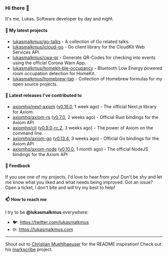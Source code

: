 ### Hi there 👋

It's me, Lukas. Software developer by day and night.

#### 🌱 My latest projects

- [lukasmalkmus/go-talks](https://github.com/lukasmalkmus/go-talks) - A collection of Go related talks.
- [lukasmalkmus/icloud-go](https://github.com/lukasmalkmus/icloud-go) - Go client library for the CloudKit Web Services API.
- [lukasmalkmus/cwa-qr](https://github.com/lukasmalkmus/cwa-qr) - Generate QR-Codes for checking into events using the official Corona Warn App.
- [lukasmalkmus/homekit-ble-occupancy](https://github.com/lukasmalkmus/homekit-ble-occupancy) - Bluetooth Low Energy powered room occupation detection for HomeKit.
- [lukasmalkmus/homebrew-tap](https://github.com/lukasmalkmus/homebrew-tap) - Collection of Homebrew formulas for my open source projects.

#### 🔭 Latest releases I've contributed to

- [axiomhq/next-axiom](https://github.com/axiomhq/next-axiom) ([v0.16.0](https://github.com/axiomhq/next-axiom/releases/tag/v0.16.0), 1 week ago) - The official Next.js library for Axiom.
- [axiomhq/axiom-rs](https://github.com/axiomhq/axiom-rs) ([v0.7.0](https://github.com/axiomhq/axiom-rs/releases/tag/v0.7.0), 2 weeks ago) - Official Rust bindings for the Axiom API
- [axiomhq/cli](https://github.com/axiomhq/cli) ([v0.9.0-rc.2](https://github.com/axiomhq/cli/releases/tag/v0.9.0-rc.2), 3 weeks ago) - The power of Axiom on the command line.
- [axiomhq/axiom-go](https://github.com/axiomhq/axiom-go) ([v0.13.4](https://github.com/axiomhq/axiom-go/releases/tag/v0.13.4), 3 weeks ago) - Official Go bindings for the Axiom API
- [axiomhq/axiom-node](https://github.com/axiomhq/axiom-node) ([v0.10.0](https://github.com/axiomhq/axiom-node/releases/tag/v0.10.0), 1 month ago) - The official NodeJS bindings for the Axiom API

#### 💬 Feedback

If you use one of my projects, I'd love to hear from you! Don't be shy and let
me know what you liked and what needs being improved. Got an issue? Open a
ticket, I don't bite and will try my best to help!

#### 📫 How to reach me

I try to be **@lukasmalkmus** everywhere:

- 🐦: https://twitter.com/lukasmalkmus
- 🌐: https://lukasmalkmus.com

---

Shout out to [Christian Muehlhaeuser](https://github.com/muesli) for the README
inspiration! Check out his [markscribe](https://github.com/muesli/markscribe)
project.
